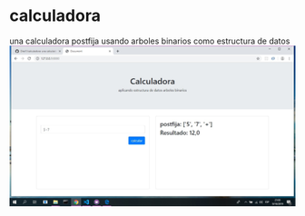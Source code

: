 # calculadora
una calculadora postfija usando arboles binarios como estructura de datos
![alt tag](https://raw.githubusercontent.com/Died1/calculadora/master/images/calc.jpg)
